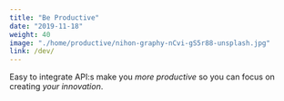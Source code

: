 ```yaml
---
title: "Be Productive"
date: "2019-11-18"
weight: 40
image: "./home/productive/nihon-graphy-nCvi-gS5r88-unsplash.jpg"
link: /dev/
---
```


Easy to integrate API:s make you _more productive_ so you can focus on creating _your innovation_.
